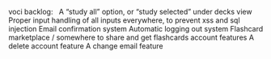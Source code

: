 voci backlog:
 
A “study all” option, or “study selected” under decks view
Proper input handling of all inputs everywhere, to prevent xss and sql injection
Email confirmation system
Automatic logging out system
Flashcard marketplace / somewhere to share and get flashcards
account features
	A delete account feature
	A change email feature 
